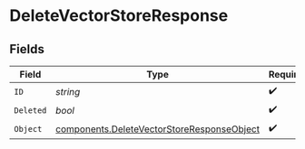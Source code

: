 # DeleteVectorStoreResponse


## Fields

| Field                                                                                                    | Type                                                                                                     | Required                                                                                                 | Description                                                                                              |
| -------------------------------------------------------------------------------------------------------- | -------------------------------------------------------------------------------------------------------- | -------------------------------------------------------------------------------------------------------- | -------------------------------------------------------------------------------------------------------- |
| `ID`                                                                                                     | *string*                                                                                                 | :heavy_check_mark:                                                                                       | N/A                                                                                                      |
| `Deleted`                                                                                                | *bool*                                                                                                   | :heavy_check_mark:                                                                                       | N/A                                                                                                      |
| `Object`                                                                                                 | [components.DeleteVectorStoreResponseObject](../../models/components/deletevectorstoreresponseobject.md) | :heavy_check_mark:                                                                                       | N/A                                                                                                      |